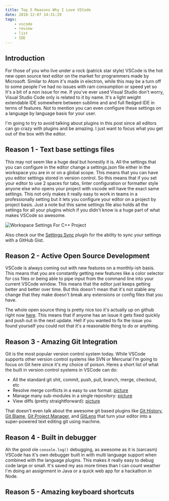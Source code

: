 ```yaml
---
title: Top 5 Reasons Why I Love VSCode
date: 2018-12-07 14:31:29
tags:
    - vscode
    - review
    - list
    - IDE
---
```


## Introduction

For those of you who live under a rock (patrick star style) VSCode is the hot new open source text editor on the market for programmers made by Microsoft. Similar to Atom it's made in electron, while this may be a turn off to some people I've had no issues with ram consumption or speed yet so It's a bit of a non issue for me. If you've ever used Visual Studio don't worry, Visual Studio Code only is related to it by name. It's a light weight extendable IDE somewhere between sublime and and full fledged IDE in terms of features. Not to mention you can even configure these settings on a language by language basis for your user.

I'm going to try to avoid talking about plugins in this post since all editors can go crazy with plugins and be amazing. I just want to focus what you get out of the box with the editor.

## Reason 1 - Text base settings files

This may not seem like a huge deal but honestly it is. All the settings that you can configure in the editor change a settings.json file either in the workspace you are in or on a global scope. This means that you can have you editor settings stored in version control. So this means that if you set your editor to use 2 spaces for tabs, linter configuration or formatter style anyone else who opens your project with vscode will have the exact same settings. This not only makes it really easy to work in teams in a professionally setting but it lets you configure your editor on a project by project basis. Just a note but this same settings file also holds all the settings for all your plugins which if you didn't know is a huge part of what makes VSCode so awesome. 

![Workspace Settings For C++ Project](/assets/images/vscode/pic1.png)

Also check our the [Settings Sync](https://marketplace.visualstudio.com/items?itemName=Shan.code-settings-sync&WT.mc_id=vscode-smashing-buhollan) plugin for the ability to sync your settings with a GitHub Gist.

## Reason 2 - Active Open Source Development

VSCode is always coming out with new features on a monthly-ish basis. This means that you are constantly getting new features like a color selector for css files or being able to pipe input from the command line into your current VSCode window. This means that the editor just keeps getting better and better over time. But this doesn't mean that it's not stable any change that they make doesn't break any extensions or config files that you have. 

The whole open source thing is pretty nice too it's actually up on github right now [here](https://github.com/Microsoft/vscode). This means that if anyone has an issue it gets fixed quickly and push out in the next update. Hell if you wanted to fix the issue you found yourself you could not that it's a reasonable thing to do or anything. 

## Reason 3 - Amazing Git Integration

Git is the most popular version control system today. While VSCode supports other version control systems like SVN or Mercurial I'm going to focus on Git here since it's my choice of poison. Heres a short list of what the built in version control systems in VSCode can do:

- All the standard git shit, commit, push, pull, branch, merge, checkout, etc
- Resolve merge conflicts in a easy to use format: [picture](/assets/images/vscode/pic2.png)
- Manage many sub-modules in a single repository: [picture](/assets/images/vscode/pic3.png)
- View diffs (pretty straightforward): [picture](/assets/images/vscode/pic4.png)

That doesn't even talk about the awesome git based plugins like [Git History](https://marketplace.visualstudio.com/items?itemName=donjayamanne.githistory), [Git Blame](https://marketplace.visualstudio.com/items?itemName=waderyan.gitblame), [Git Project Manager](https://marketplace.visualstudio.com/items?itemName=felipecaputo.git-project-manager), and [GitLens](https://marketplace.visualstudio.com/items?itemName=eamodio.gitlens) that turn your editor into a super-powered text editing git using machine.

## Reason 4 - Built in debugger

Ah the good ole `console.log()` debugging, as awesome as it is (sarcasm) VSCode has it's own debugger built in with multi language support when combined with the language plugins. This makes it really easy to debug code large or small. It's saved my ass more times than I can count weather I'm doing an assignment in Java or a quick web app for a hackathon in Node. 

## Reason 5 - Amazing keyboard shortcuts
